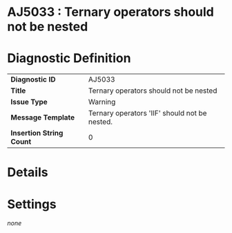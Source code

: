 # AJ5033 : Ternary operators should not be nested

<style>
    .header{
        font-weight: bold;
        text-align: left;
    }
</style>

# Diagnostic Definition

<table>
  <tr>
    <td class="header">Diagnostic ID</td>
    <td>AJ5033</td>
  </tr>
  <tr>
    <td class="header">Title</td>
    <td>Ternary operators should not be nested</td>
  </tr>
  <tr>
    <td class="header">Issue Type</td>
    <td>Warning</td>
  </tr>
  <tr>
    <td class="header">Message Template</td>
    <td>Ternary operators 'IIF' should not be nested.</td>
  </tr>
  <tr>
    <td class="header">Insertion String Count</td>
    <td>0</td>
  </tr>
</table>

# Details



# Settings

*none*

